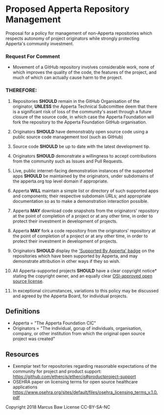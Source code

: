 # Proposed Apperta Repository Management
Proposal for a policy for management of non-Apperta repositories which respects autonomy of project originators while strongly protecting Apperta's community investment. 

### Request For Comment

* Movement of a GitHub repository involves considerable work, none of which improves the quality of the code, the features of the project, and much of which can actually cause harm to the project.

### THEREFORE:

1. Repositories **SHOULD** remain in the GitHub Organisation of the originator, **UNLESS** the Apperta Technical Subcomittee deem that there is a significant risk of loss of the community's asset through a future closure of the source code, in which case the Apperta Foundation will fork the repository to the Apperta Foundation GitHub organisation.

1. Originators **SHOULD** have demonstrably open source code using a public source code management tool (such as GitHub) 

1. Source code **SHOULD** be up to date with the latest development tip. 

1. Originators **SHOULD** demonstrate a willingness to accept contributions from the community such as Issues and Pull Requests.

1. Live, public internet-facing demonstration instances of the supported apps **SHOULD** be maintained by the originators, under subdomains of the apperta.org top level domain if appropriate.

1. Apperta **WILL** maintain a simple list or directory of such supported apps and components; their respective subdomain URLs; and appropriate documentation so as to make a demonstration interaction possible.

1. Apperta **MAY** download code snapshots from the originators' repository at the point of completion of a project or at any other time, in order to protect their investment in development of projects.

1. Apperta **MAY** fork a code repository from the originators' repository at the point of completion of a project or at any other time, in order to protect their investment in development of projects.

1. Originators **SHOULD** display the ['Supported By Apperta' badge](https://github.com/AppertaFoundation/apperta-image-assets/blob/master/supported_by_apperta_lores.png) on the repositories which have been supported by Apperta, and may demonstrate attribution in other ways if they so wish.

1. All Apperta-supported projects **SHOULD** have a clear copyright notice* stating the copyright owner, and an equally clear [OSI-approved open source license](https://opensource.org/licenses).

1. In exceptional circumstances, variations to this policy may be discussed and agreed by the Apperta Board, for individual projects.

## Definitions
* Apperta = "The Apperta Foundation CIC"
* Originators = "The individual, gorup of individuals, organisation, company, or other institution from which the original open source project was created"

## Resources
* Exemplar text for repositories regarding reasonable expectations of the community for project and product support:
https://github.com/ethercis/ethercis#productproject-support
* OSEHRA paper on licensing terms for open source healthcare applications
https://www.osehra.org/sites/default/files/osehra_licensing_terms_v.1.0.pdf

Copyright 2018 Marcus Baw
License CC-BY-SA-NC
